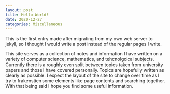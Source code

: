 ```yaml
---
layout: post
title: Hello World!
date: 2020-12-27
categories: Miscellaneous
---
```


This is the first entry made after migrating from my own web server to jekyll, so I thought I would write a post instead of the regular pages I write.

This site serves as a collection of notes and information I have written on a variety of computer science, mathematics, and tehcnolgoical subjects. Currently there is a roughly even split between topics taken from university papers and those I have covered personally. Topics are hopefully written as clearly as possible. I expect the layout of the site to change over time as I try to frakenstien some elements like page contents and searching together. With that being said I hope you find some useful information. 